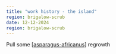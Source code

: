 ```yaml
---
title: "work history - the island"
region: brigalow-scrub
date: 12-12-2024
region: brigalow-scrub
---
```


Pull some [[asparagus-africanus]] regrowth

[//begin]: # "Autogenerated link references for markdown compatibility"
[asparagus-africanus]: ../plants/asparagus-africanus "Asparagus africanus (Climbing asparagus fern)"
[//end]: # "Autogenerated link references"